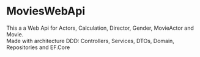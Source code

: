 # MoviesWebApi
This a a Web Api for Actors, Calculation, Director, Gender, MovieActor and Movie.  
Made with architecture DDD: Controllers, Services, DTOs, Domain, Repositories and EF.Core
